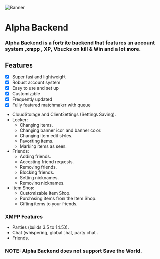 ![Banner](https://cdn.discordapp.com/attachments/1338978671947415674/1378328678437490689/aplha_backend_banner_2.png?ex=683c341d&is=683ae29d&hm=a8fd921e8b9fb6bb390ace96bb62dbbac43500ed857d9783450a7838ad7a8d82&)

# Alpha Backend
### Alpha Backend is a fortnite backend  that features an account system ,xmpp , XP, Vbucks on kill & Win and a lot more.


  ## Features

- [x] Super fast and lightweight
- [x] Robust account system
- [x] Easy to use and set up
- [x] Customizable
- [x] Frequently updated
- [x] Fully featured matchmaker with queue

- CloudStorage and ClientSettings (Settings Saving).
- Locker:
    + Changing items.
    + Changing banner icon and banner color.
    + Changing item edit styles.
    + Favoriting items.
    + Marking items as seen.
- Friends:
    + Adding friends.
    + Accepting friend requests.
    + Removing friends.
    + Blocking friends.
    + Setting nicknames.
    + Removing nicknames.
- Item Shop:
    + Customizable Item Shop.
    + Purchasing items from the Item Shop.
    + Gifting items to your friends.
### XMPP Features
- Parties (builds 3.5 to 14.50).
- Chat (whispering, global chat, party chat).
- Friends.
### NOTE: Alpha Backend does not support Save the World.

